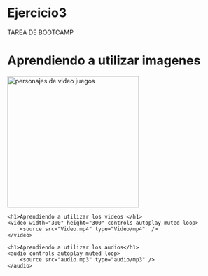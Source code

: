 # Ejercicio3
TAREA DE BOOTCAMP
<!DOCTYPE html>
<html>
<head>
<title>Multimedia03</title>

</head>
<body>
    <h1>Aprendiendo a utilizar imagenes</h1>
    <img src="unnamed.png" alt="personajes de video juegos" width="300" height="300"/>

    <h1>Aprendiendo a utilizar los videos </h1>
    <video width="300" height="300" controls autoplay muted loop>  
        <source src="Video.mp4" type="Video/mp4"  />
    </video>

    <h1>Aprendiendo a utilizar los audios</h1>
    <audio controls autoplay muted loop> 
        <source src="audio.mp3" type="audio/mp3" />
    </audio>

</body>







</html>
